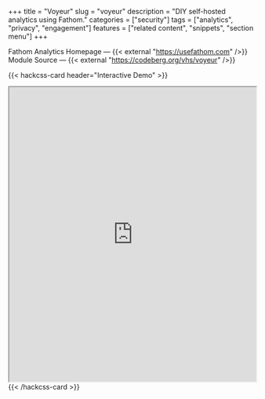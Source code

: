+++
title = "Voyeur"
slug = "voyeur"
description = "DIY self-hosted analytics using Fathom."
categories = ["security"]
tags = ["analytics", "privacy", "engagement"]
features = ["related content", "snippets", "section menu"]
+++

Fathom Analytics Homepage — {{< external "https://usefathom.com" />}}<br>
Module Source — {{< external "https://codeberg.org/vhs/voyeur" />}}

{{< hackcss-card header="Interactive Demo" >}}
  <iframe title="Fathom Analytics Demo" width="100%" height="600" src="https://stats.usefathom.com/"></iframe>
{{< /hackcss-card >}}
